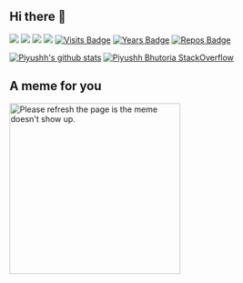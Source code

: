 ## Hi there 👋

[<img src="https://img.shields.io/badge/medium-%2312100E.svg?&style=for-the-badge&logo=medium&logoColor=white" />](https://medium.com/@piyushhbhutoria)
[<img src="https://img.shields.io/badge/linkedin-%230077B5.svg?&style=for-the-badge&logo=linkedin&logoColor=white" />](http://linkedin.com/in/piyushh-bhutoria/)
[<img src = "https://img.shields.io/badge/instagram-%23E4405F.svg?style=for-the-badge&logo=instagram&logoColor=white">](https://www.instagram.com/piyushh_loves_you_so_he/)
[<img src ="https://img.shields.io/badge/Website-pb-%23.svg?&style=for-the-badge&logo=&logoColor=white%22">](https://piyushhbhutoria.github.io/)
[![Visits Badge](https://badges.pufler.dev/visits/Piyushhbhutoria/Piyushhbhutoria?style=for-the-badge)](https://badges.pufler.dev)
[![Years Badge](https://badges.pufler.dev/years/Piyushhbhutoria?style=for-the-badge)](https://badges.pufler.dev)
[![Repos Badge](https://badges.pufler.dev/repos/Piyushhbhutoria?style=for-the-badge)](https://badges.pufler.dev)

[![Piyushh's github stats](https://github-readme-stats.vercel.app/api?username=Piyushhbhutoria&show_icons=true)](https://github.com/Piyushhbhutoria)
[![Piyushh Bhutoria StackOverflow](https://github-readme-stackoverflow.vercel.app/?userID=8202594)](https://stackoverflow.com/users/8202594/iwasidiotic)

## A meme for you

<img src='https://random-memer.herokuapp.com/' title="Meme" alt="Please refresh the page is the meme doesn't show up." width="300">
